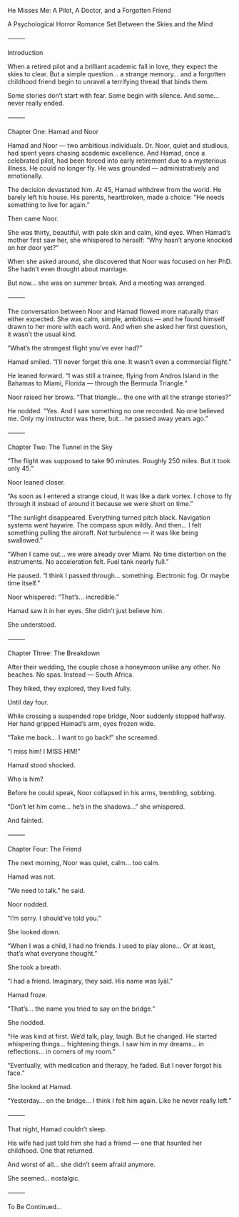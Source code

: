 He Misses Me: A Pilot, A Doctor, and a Forgotten Friend

A Psychological Horror Romance Set Between the Skies and the Mind

⸻

Introduction

When a retired pilot and a brilliant academic fall in love, they expect the skies to clear.
But a simple question… a strange memory… and a forgotten childhood friend begin to unravel a terrifying thread that binds them.

Some stories don’t start with fear.
Some begin with silence.
And some… never really ended.

⸻

Chapter One: Hamad and Noor

Hamad and Noor — two ambitious individuals.
Dr. Noor, quiet and studious, had spent years chasing academic excellence.
And Hamad, once a celebrated pilot, had been forced into early retirement due to a mysterious illness.
He could no longer fly. He was grounded — administratively and emotionally.

The decision devastated him.
At 45, Hamad withdrew from the world. He barely left his house.
His parents, heartbroken, made a choice: “He needs something to live for again.”

Then came Noor.

She was thirty, beautiful, with pale skin and calm, kind eyes.
When Hamad’s mother first saw her, she whispered to herself:
“Why hasn’t anyone knocked on her door yet?”

When she asked around, she discovered that Noor was focused on her PhD.
She hadn’t even thought about marriage.

But now… she was on summer break. And a meeting was arranged.

⸻

The conversation between Noor and Hamad flowed more naturally than either expected.
She was calm, simple, ambitious — and he found himself drawn to her more with each word.
And when she asked her first question, it wasn’t the usual kind.

“What’s the strangest flight you’ve ever had?”

Hamad smiled.
“I’ll never forget this one.
It wasn’t even a commercial flight.”

He leaned forward.
“I was still a trainee, flying from Andros Island in the Bahamas to Miami, Florida — through the Bermuda Triangle.”

Noor raised her brows.
“That triangle… the one with all the strange stories?”

He nodded.
“Yes. And I saw something no one recorded. No one believed me.
Only my instructor was there, but… he passed away years ago.”

⸻

Chapter Two: The Tunnel in the Sky

“The flight was supposed to take 90 minutes.
Roughly 250 miles.
But it took only 45.”

Noor leaned closer.

“As soon as I entered a strange cloud, it was like a dark vortex.
I chose to fly through it instead of around it because we were short on time.”

“The sunlight disappeared. Everything turned pitch black.
Navigation systems went haywire.
The compass spun wildly.
And then… I felt something pulling the aircraft.
Not turbulence — it was like being swallowed.”

“When I came out… we were already over Miami.
No time distortion on the instruments.
No acceleration felt.
Fuel tank nearly full.”

He paused.
“I think I passed through… something.
Electronic fog.
Or maybe time itself.”

Noor whispered:
“That’s… incredible.”

Hamad saw it in her eyes.
She didn’t just believe him.

She understood.

⸻

Chapter Three: The Breakdown

After their wedding, the couple chose a honeymoon unlike any other.
No beaches. No spas.
Instead — South Africa.

They hiked, they explored, they lived fully.

Until day four.

While crossing a suspended rope bridge, Noor suddenly stopped halfway.
Her hand gripped Hamad’s arm, eyes frozen wide.

“Take me back… I want to go back!” she screamed.

“I miss him! I MISS HIM!”

Hamad stood shocked.

Who is him?

Before he could speak, Noor collapsed in his arms, trembling, sobbing.

“Don’t let him come… he’s in the shadows…” she whispered.

And fainted.

⸻

Chapter Four: The Friend

The next morning, Noor was quiet, calm… too calm.

Hamad was not.

“We need to talk.” he said.

Noor nodded.

“I’m sorry. I should’ve told you.”

She looked down.

“When I was a child, I had no friends. I used to play alone…
Or at least, that’s what everyone thought.”

She took a breath.

“I had a friend. Imaginary, they said.
His name was Iyāl.”

Hamad froze.

“That’s… the name you tried to say on the bridge.”

She nodded.

“He was kind at first.
We’d talk, play, laugh.
But he changed.
He started whispering things… frightening things.
I saw him in my dreams… in reflections… in corners of my room.”

“Eventually, with medication and therapy, he faded.
But I never forgot his face.”

She looked at Hamad.

“Yesterday… on the bridge… I think I felt him again.
Like he never really left.”

⸻

That night, Hamad couldn’t sleep.

His wife had just told him she had a friend — one that haunted her childhood.
One that returned.

And worst of all… she didn’t seem afraid anymore.

She seemed… nostalgic.

⸻

To Be Continued…
